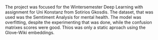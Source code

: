 The project was focused for the Wintersemester Deep Learning with assignment for Uni Konstanz from Sotirios Gkosdis. The dataset, that was used was the Semtiment Analysis 
for mental health. The model was overfitting, despite the experimenting that was done, while the confusion matrixes scores were good. Thios was only a static aproach using the 
Glove-Wiki embeddings.
